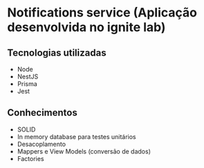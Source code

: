 # Notifications service (Aplicação desenvolvida no ignite lab)

## Tecnologias utilizadas
- Node
- NestJS
- Prisma
- Jest

## Conhecimentos
- SOLID
- In memory database para testes unitários
- Desacoplamento
- Mappers e View Models (conversão de dados)
- Factories